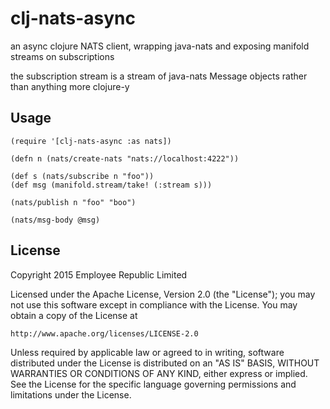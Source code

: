 # clj-nats-async

an async clojure NATS client, wrapping java-nats and exposing manifold streams
on subscriptions

the subscription stream is a stream of java-nats Message objects rather than
anything more clojure-y

## Usage

    (require '[clj-nats-async :as nats])

    (defn n (nats/create-nats "nats://localhost:4222"))

    (def s (nats/subscribe n "foo"))
    (def msg (manifold.stream/take! (:stream s)))

    (nats/publish n "foo" "boo")

    (nats/msg-body @msg)


## License

Copyright 2015 Employee Republic Limited

Licensed under the Apache License, Version 2.0 (the "License");
you may not use this software except in compliance with the License.
You may obtain a copy of the License at

    http://www.apache.org/licenses/LICENSE-2.0

Unless required by applicable law or agreed to in writing, software
distributed under the License is distributed on an "AS IS" BASIS,
WITHOUT WARRANTIES OR CONDITIONS OF ANY KIND, either express or implied.
See the License for the specific language governing permissions and
limitations under the License.
